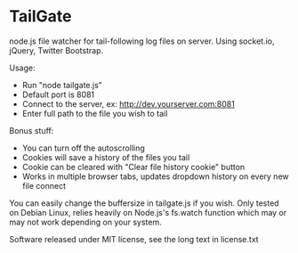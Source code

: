 TailGate
========

node.js file watcher for tail-following log files on server.
Using socket.io, jQuery, Twitter Bootstrap.

Usage:
- Run "node tailgate.js"
- Default port is 8081
- Connect to the server, ex: http://dev.yourserver.com:8081
- Enter full path to the file you wish to tail

Bonus stuff:
- You can turn off the autoscrolling
- Cookies will save a history of the files you tail
- Cookie can be cleared with "Clear file history cookie" button
- Works in multiple browser tabs, updates dropdown history on every new file connect

You can easily change the buffersize in tailgate.js if you wish.
Only tested on Debian Linux, relies heavily on Node.js's fs.watch function which may or may not work depending on your system.


Software released under MIT license, see the long text in license.txt